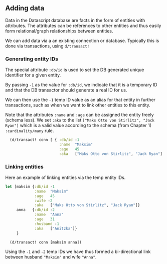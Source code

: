 ## Adding data

Data in the Datascript database are facts in the form of entities with attributes. The attributes can be references to other entities and thus easily form relational/graph relationships between entities.

We can add data via a an existing connection or database. Typically this is done via transactions, using `d/transact!`

### Generating entity IDs

The special attribute `:db/id` is used to set the DB generated unique identifier for a given entity.

By passing `-1` as the value for `:db/id`, we indicate that it is a temporary ID and that the DB transactor should generate a real ID for us.

We can then use the `-1` temp ID value as an alias for that entity in further transactions, such as when we want to link other entities to this entity.

Note that the attributes `:name` and `:age` can be assigned the entity freely (schema less). We set `:aka` to the list `["Maks Otto von Stirlitz", "Jack Ryan"]` which is a valid value according to the schema (from Chapter 1) `:cardinality/many` rule.

```clojure
  (d/transact! conn [ { :db/id -1
                        :name  "Maksim"
                        :age   45
                        :aka   ["Maks Otto von Stirlitz", "Jack Ryan"] } ])
```

### Linking entities

Here an example of linking entities via the temp entity IDs.

```clojure
let [maksim {:db/id -1
             :name  "Maksim"
             :age   45
             :wife -2
             :aka   ["Maks Otto von Stirlitz", "Jack Ryan"]}
     anna   {:db/id -2
             :name  "Anna"
             :age   31
             :husband -1
             :aka   ["Anitzka"]}
     }

  (d/transact! conn [maksim anna])
```

Using the `-1` and `-2` temp IDs we have thus formed a bi-directional link between husband `"Maksim"` and wife `"Anna"`.

